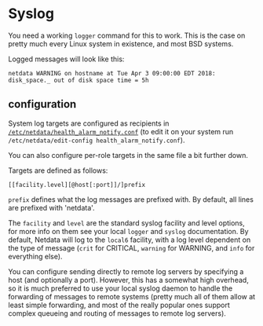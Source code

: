 <!--
title: "Syslog"
custom_edit_url: https://github.com/netdata/netdata/edit/master/health/notifications/syslog/README.md
-->

# Syslog

You need a working `logger` command for this to work.  This is the case on pretty much every Linux system in existence, and most BSD systems.

Logged messages will look like this:

```
netdata WARNING on hostname at Tue Apr 3 09:00:00 EDT 2018: disk_space._ out of disk space time = 5h
```

## configuration

System log targets are configured as recipients in [`/etc/netdata/health_alarm_notify.conf`](https://github.com/netdata/netdata/blob/36bedc044584dea791fd29455bdcd287c3306cb2/conf.d/health_alarm_notify.conf#L534) (to edit it on your system run `/etc/netdata/edit-config health_alarm_notify.conf`).

You can also configure per-role targets in the same file a bit further down.

Targets are defined as follows:

```
[[facility.level][@host[:port]]/]prefix
```

`prefix` defines what the log messages are prefixed with.  By default, all lines are prefixed with 'netdata'.

The `facility` and `level` are the standard syslog facility and level options, for more info on them see your local `logger` and `syslog` documentation.  By default, Netdata will log to the `local6` facility, with a log level dependent on the type of message (`crit` for CRITICAL, `warning` for WARNING, and `info` for everything else).

You can configure sending directly to remote log servers by specifying a host (and optionally a port).  However, this has a somewhat high overhead, so it is much preferred to use your local syslog daemon to handle the forwarding of messages to remote systems (pretty much all of them allow at least simple forwarding, and most of the really popular ones support complex queueing and routing of messages to remote log servers).


